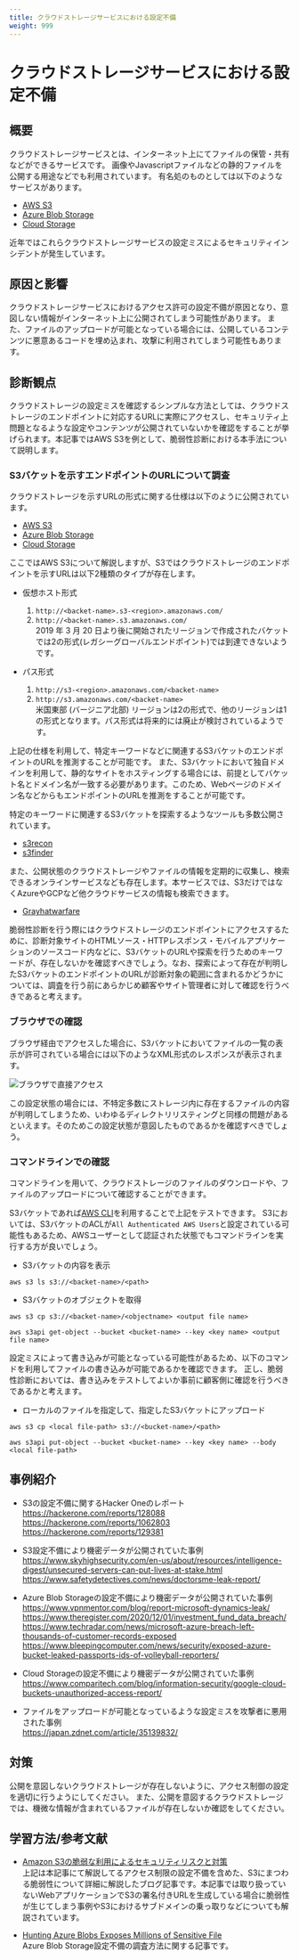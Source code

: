```yaml
---
title: クラウドストレージサービスにおける設定不備
weight: 999
---
```


# クラウドストレージサービスにおける設定不備

## 概要

クラウドストレージサービスとは、インターネット上にてファイルの保管・共有などができるサービスです。
画像やJavascriptファイルなどの静的ファイルを公開する用途などでも利用されています。
有名処のものとしては以下のようなサービスがあります。

* [AWS S3](https://aws.amazon.com/s3/)
* [Azure Blob Storage](https://azure.microsoft.com/services/storage/blobs/)
* [Cloud Storage](https://cloud.google.com/storage)

近年ではこれらクラウドストレージサービスの設定ミスによるセキュリティインシデントが発生しています。

## 原因と影響

クラウドストレージサービスにおけるアクセス許可の設定不備が原因となり、意図しない情報がインターネット上に公開されてしまう可能性があります。
また、ファイルのアップロードが可能となっている場合には、公開しているコンテンツに悪意あるコードを埋め込まれ、攻撃に利用されてしまう可能性もあります。

## 診断観点

クラウドストレージの設定ミスを確認するシンプルな方法としては、クラウドストレージのエンドポイントに対応するURLに実際にアクセスし、セキュリティ上問題となるような設定やコンテンツが公開されていないかを確認をすることが挙げられます。本記事ではAWS S3を例として、脆弱性診断における本手法について説明します。

### S3バケットを示すエンドポイントのURLについて調査

クラウドストレージを示すURLの形式に関する仕様は以下のように公開されています。

* [AWS S3](https://docs.aws.amazon.com/ja_jp/AmazonS3/latest/userguide/access-bucket-intro.html)
* [Azure Blob Storage](https://learn.microsoft.com/ja-jp/azure/storage/blobs/storage-blobs-introduction)
* [Cloud Storage](https://cloud.google.com/storage/docs/request-endpoints?hl=ja)

ここではAWS S3について解説しますが、S3ではクラウドストレージのエンドポイントを示すURLは以下2種類のタイプが存在します。

* 仮想ホスト形式
    1. `http://<backet-name>.s3-<region>.amazonaws.com/`
    2. `http://<backet-name>.s3.amazonaws.com/`  
    2019 年 3 月 20 日より後に開始されたリージョンで作成されたバケットでは2の形式(レガシーグローバルエンドポイント)では到達できないようです。

* パス形式
    1. `http://s3-<region>.amazonaws.com/<backet-name>`
    2. `http://s3.amazonaws.com/<backet-name>`  
    米国東部 (バージニア北部) リージョンは2の形式で、他のリージョンは1の形式となります。パス形式は将来的には廃止が検討されているようです。

上記の仕様を利用して、特定キーワードなどに関連するS3バケットのエンドポイントのURLを推測することが可能です。
また、S3バケットにおいて独自ドメインを利用して、静的なサイトをホスティングする場合には、前提としてバケット名とドメイン名が一致する必要があります。このため、Webページのドメイン名などからもエンドポイントのURLを推測をすることが可能です。

特定のキーワードに関連するS3バケットを探索するようなツールも多数公開されています。

* [s3recon](https://github.com/clarketm/s3recon)
* [s3finder](https://github.com/magisterquis/s3finder)

また、公開状態のクラウドストレージやファイルの情報を定期的に収集し、検索できるオンラインサービスなども存在します。本サービスでは、S3だけではなくAzureやGCPなど他クラウドサービスの情報も検索できます。

* [Grayhatwarfare](https://grayhatwarfare.com/)

脆弱性診断を行う際にはクラウドストレージのエンドポイントにアクセスするために、診断対象サイトのHTMLソース・HTTPレスポンス・モバイルアプリケーションのソースコード内などに、S3バケットのURLや探索を行うためのキーワードが、存在しないかを確認すべきでしょう。なお、探索によって存在が判明したS3バケットのエンドポイントのURLが診断対象の範囲に含まれるかどうかについては、調査を行う前にあらかじめ顧客やサイト管理者に対して確認を行うべきであると考えます。

### ブラウザでの確認

ブラウザ経由でアクセスした場合に、S3バケットにおいてファイルの一覧の表示が許可されている場合には以下のようなXML形式のレスポンスが表示されます。

![ブラウザで直接アクセス](../image/s3.png)

この設定状態の場合には、不特定多数にストレージ内に存在するファイルの内容が判明してしまうため、いわゆるディレクトリリスティングと同様の問題があるといえます。そのためこの設定状態が意図したものであるかを確認すべきでしょう。

### コマンドラインでの確認

コマンドラインを用いて、クラウドストレージのファイルのダウンロードや、ファイルのアップロードについて確認することができます。

S3バケットであれば[AWS CLI](https://aws.amazon.com/jp/cli/)を利用することで上記をテストできます。
S3においては、S3バケットのACLが`All Authenticated AWS Users`と設定されている可能性もあるため、AWSユーザーとして認証された状態でもコマンドラインを実行する方が良いでしょう。

* S3バケットの内容を表示
```
aws s3 ls s3://<backet-name>/<path>
```

* S3バケットのオブジェクトを取得
```
aws s3 cp s3://<backet-name>/<objectname> <output file name>
```
```
aws s3api get-object --bucket <bucket-name> --key <key name> <output file name>
```

設定ミスによって書き込みが可能となっている可能性があるため、以下のコマンドを利用してファイルの書き込みが可能であるかを確認できます。
正し、脆弱性診断においては、書き込みをテストしてよいか事前に顧客側に確認を行うべきであるかと考えます。

* ローカルのファイルを指定して、指定したS3バケットにアップロード
```
aws s3 cp <local file-path> s3://<bucket-name>/<path>
```
```
aws s3api put-object --bucket <bucket-name> --key <key name> --body <local file-path>
```

## 事例紹介

* S3の設定不備に関するHacker Oneのレポート   
https://hackerone.com/reports/128088  
https://hackerone.com/reports/1062803
https://hackerone.com/reports/129381

* S3設定不備により機密データが公開されていた事例  
https://www.skyhighsecurity.com/en-us/about/resources/intelligence-digest/unsecured-servers-can-put-lives-at-stake.html
https://www.safetydetectives.com/news/doctorsme-leak-report/

* Azure Blob Storageの設定不備により機密データが公開されていた事例  
https://www.vpnmentor.com/blog/report-microsoft-dynamics-leak/
https://www.theregister.com/2020/12/01/investment_fund_data_breach/
https://www.techradar.com/news/microsoft-azure-breach-left-thousands-of-customer-records-exposed
https://www.bleepingcomputer.com/news/security/exposed-azure-bucket-leaked-passports-ids-of-volleyball-reporters/

* Cloud Storageの設定不備により機密データが公開されていた事例  
https://www.comparitech.com/blog/information-security/google-cloud-buckets-unauthorized-access-report/

* ファイルをアップロードが可能となっているような設定ミスを攻撃者に悪用された事例  
https://japan.zdnet.com/article/35139832/

## 対策

公開を意図しないクラウドストレージが存在しないように、アクセス制御の設定を適切に行うようにしてください。
また、公開を意図するクラウドストレージでは、機微な情報が含まれているファイルが存在しないか確認をしてください。

## 学習方法/参考文献

* [Amazon S3の脆弱な利用によるセキュリティリスクと対策](https://blog.flatt.tech/entry/s3_security)  
上記は本記事にて解説してるアクセス制限の設定不備を含めた、S3にまつわる脆弱性について詳細に解説したブログ記事です。本記事では取り扱っていないWebアプリケーションでS3の署名付きURLを生成している場合に脆弱性が生じてしまう事例やS3におけるサブドメインの乗っ取りなどについても解説されています。

* [Hunting Azure Blobs Exposes Millions of Sensitive File](https://www.cyberark.com/resources/threat-research-blog/hunting-azure-blobs-exposes-millions-of-sensitive-files)  
Azure Blob Storage設定不備の調査方法に関する記事です。

